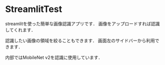 # StreamlitTest

streamlitを使った簡単な画像認識アプリです．
画像をアップロードすれば認識してくれます．

認識したい画像の領域を絞ることもできます．
画面左のサイドバーから利用できます．

内部ではMobileNet v2を認識に使用しています．

